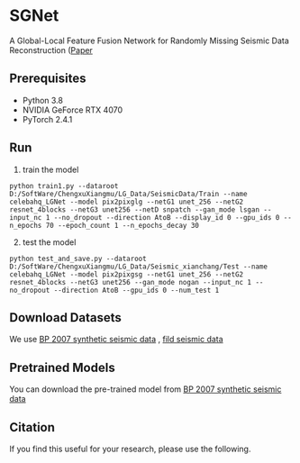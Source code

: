 # SGNet

 A Global-Local Feature Fusion Network for Randomly Missing Seismic Data Reconstruction ([Paper]()

## Prerequisites
- Python 3.8
- NVIDIA GeForce RTX 4070 
- PyTorch 2.4.1

## Run
1. train the model
```
python train1.py --dataroot D:/SoftWare/ChengxuXiangmu/LG_Data/SeismicData/Train --name celebahq_LGNet --model pix2pixglg --netG1 unet_256 --netG2 resnet_4blocks --netG3 unet256 --netD snpatch --gan_mode lsgan --input_nc 1 --no_dropout --direction AtoB --display_id 0 --gpu_ids 0 --n_epochs 70 --epoch_count 1 --n_epochs_decay 30
```
2. test the model
```
python test_and_save.py --dataroot D:/SoftWare/ChengxuXiangmu/LG_Data/Seismic_xianchang/Test --name celebahq_LGNet --model pix2pixgsg --netG1 unet_256 --netG2 resnet_4blocks --netG3 unet256 --gan_mode nogan --input_nc 1 --no_dropout --direction AtoB --gpu_ids 0 --num_test 1
```

## Download Datasets
We use [BP 2007 synthetic seismic data](https://wiki.seg.org/wiki/2007_BP_Anisotropic_Velocity_Benchmark) , [fild seismic data](https://wiki.seg.org/wiki/2004_BP_velocity_estimation_benchmark_model)

## Pretrained Models
You can download the pre-trained model from [BP 2007 synthetic seismic data](https://drive.google.com/drive/folders/1mlX_r6upxZXzbz6bIXa8fQngRGP8kbi3?usp=drive_link)

## Citation
If you find this useful for your research, please use the following.

